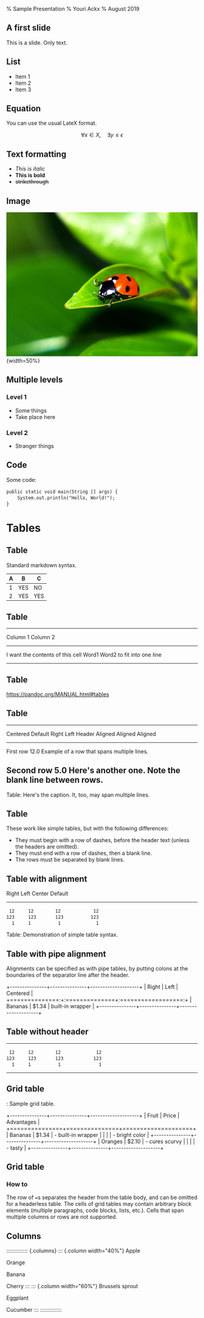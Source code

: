 % Sample Presentation
% Youri Ackx
% August 2019

## A first slide

This is a slide. Only text.

## List

- Item 1
- Item 2
- Item 3

## Equation

You can use the usual LateX format.

$$ \forall x \in X, \quad \exists y \leq \epsilon $$

## Text formatting

- *This is italic*
- **This is bold**
- ~~strikethrough~~

## Image

![This is a free image of a ladybug](ladybird-1367182.jpg){width=50%}

## Multiple levels

### Level 1

- Some things
- Take place here

### Level 2

- Stranger things

## Code

Some code:

```{java}
public static void main(String [] args) {
    System.out.println("Hello, World!");
}
```

# Tables

## Table

Standard markdown syntax.

A        | B    | C
-------- | ---- | ----
1        | YES  | NO
2        | YES  | YES

## Table

--------------------------------------------------------------------
Column 1                                                Column 2
------------------------------------------------------  ------------
I want the contents of this cell                        Word1 Word2
to fit into one line
------------------------------------------------------  ------------

## Table

https://pandoc.org/MANUAL.html#tables

## Table

-------------------------------------------------------------
 Centered   Default           Right Left
  Header    Aligned         Aligned Aligned
----------- ------- --------------- -------------------------
   First    row                12.0 Example of a row that
                                    spans multiple lines.

  Second    row                 5.0 Here's another one. Note
                                    the blank line between
                                    rows.
-------------------------------------------------------------

Table: Here's the caption. It, too, may span
multiple lines.

## Table

These work like simple tables, but with the following differences:

- They must begin with a row of dashes, before the header text (unless the headers are omitted).
- They must end with a row of dashes, then a blank line.
- The rows must be separated by blank lines.

## Table with alignment

  Right     Left     Center     Default
-------     ------ ----------   -------
     12     12        12            12
    123     123       123          123
      1     1          1             1

Table: Demonstration of simple table syntax.

## Table with pipe alignment

Alignments can be specified as with pipe tables, by putting colons at the boundaries of the separator line after the header.

+---------------+---------------+--------------------+
| Right         | Left          | Centered           |
+==============:+:==============+:==================:+
| Bananas       | $1.34         | built-in wrapper   |
+---------------+---------------+--------------------+



## Table without header

-------     ------ ----------   -------
     12     12        12             12
    123     123       123           123
      1     1          1              1
-------     ------ ----------   -------


## Grid table

: Sample grid table.

+---------------+---------------+--------------------+
| Fruit         | Price         | Advantages         |
+===============+===============+====================+
| Bananas       | $1.34         | - built-in wrapper |
|               |               | - bright color     |
+---------------+---------------+--------------------+
| Oranges       | $2.10         | - cures scurvy     |
|               |               | - tasty            |
+---------------+---------------+--------------------+

## Grid table

### How to

The row of `=`s separates the header from the table body, and can be omitted for a headerless table. The cells of grid tables may contain arbitrary block elements (multiple paragraphs, code blocks, lists, etc.). Cells that span multiple columns or rows are not supported. 

## Columns
:::::::::::::: {.columns}
::: {.column width="40%"}
Apple

Orange

Banana

Cherry
:::
::: {.column width="60%"}
Brussels sprout

Eggplant

Cucumber
:::
::::::::::::::
